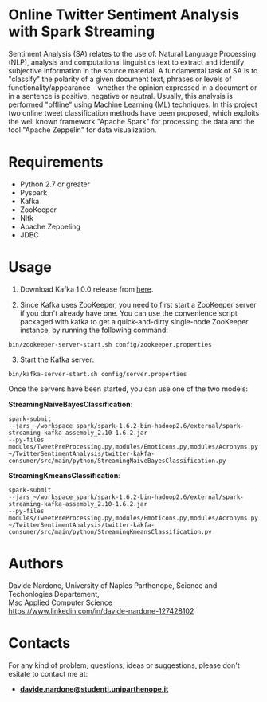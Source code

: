 # Online Twitter Sentiment Analysis with Spark Streaming

Sentiment Analysis (SA) relates to the use of: Natural Language Processing (NLP), analysis and computational linguistics text to extract and identify subjective information in the source material. 
A fundamental task of SA is to "classify" the polarity of a given document text, phrases or levels of functionality/appearance - whether the opinion expressed in a document or in a sentence is positive, negative or neutral.
Usually, this analysis is performed "offline" using Machine Learning (ML) techniques. In this project two online tweet classification methods have been proposed, which exploits the well known framework "Apache Spark" for processing the data and the tool "Apache Zeppelin" for data visualization.


# Requirements

  - Python 2.7 or greater <br>
  - Pyspark
  - Kafka
  - ZooKeeper
  - Nltk
  - Apache Zeppeling
  - JDBC
  
# Usage

1. Download Kafka 1.0.0 release from [here](https://www.apache.org/dyn/closer.cgi?path=/kafka/1.0.0/kafka_2.11-1.0.0.tgz).

2. Since Kafka uses ZooKeeper, you need to first start a ZooKeeper server if you don't already have one. You can use the convenience script packaged with kafka to get a quick-and-dirty single-node ZooKeeper instance, by running the following command:

 `bin/zookeeper-server-start.sh config/zookeeper.properties`

3. Start the Kafka server:

 `bin/kafka-server-start.sh config/server.properties`

Once the servers have been started, you can use one of the two models:

**StreamingNaiveBayesClassification**:

`spark-submit` <br>
`--jars ~/workspace_spark/spark-1.6.2-bin-hadoop2.6/external/spark-streaming-kafka-assembly_2.10-1.6.2.jar` <br>
`--py-files modules/TweetPreProcessing.py,modules/Emoticons.py,modules/Acronyms.py ~/TwitterSentimentAnalysis/twitter-kakfa-consumer/src/main/python/StreamingNaiveBayesClassification.py`

**StreamingKmeansClassification**:

`spark-submit` <br>
`--jars ~/workspace_spark/spark-1.6.2-bin-hadoop2.6/external/spark-streaming-kafka-assembly_2.10-1.6.2.jar` <br>
`--py-files modules/TweetPreProcessing.py,modules/Emoticons.py,modules/Acronyms.py ~/TwitterSentimentAnalysis/twitter-kakfa-consumer/src/main/python/StreamingKmeansClassification.py`

# Authors

Davide Nardone, University of Naples Parthenope, Science and Techonlogies Departement,<br> Msc Applied Computer Science <br/>
https://www.linkedin.com/in/davide-nardone-127428102

# Contacts

For any kind of problem, questions, ideas or suggestions, please don't esitate to contact me at: 
- **davide.nardone@studenti.uniparthenope.it**
